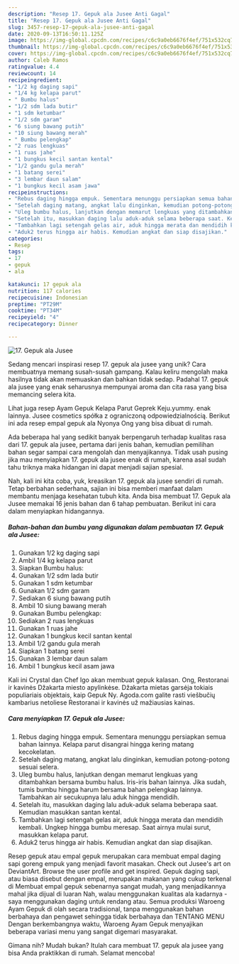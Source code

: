 ```yaml
---
description: "Resep 17. Gepuk ala Jusee Anti Gagal"
title: "Resep 17. Gepuk ala Jusee Anti Gagal"
slug: 3457-resep-17-gepuk-ala-jusee-anti-gagal
date: 2020-09-13T16:50:11.125Z
image: https://img-global.cpcdn.com/recipes/c6c9a0eb6676f4ef/751x532cq70/17-gepuk-ala-jusee-foto-resep-utama.jpg
thumbnail: https://img-global.cpcdn.com/recipes/c6c9a0eb6676f4ef/751x532cq70/17-gepuk-ala-jusee-foto-resep-utama.jpg
cover: https://img-global.cpcdn.com/recipes/c6c9a0eb6676f4ef/751x532cq70/17-gepuk-ala-jusee-foto-resep-utama.jpg
author: Caleb Ramos
ratingvalue: 4.4
reviewcount: 14
recipeingredient:
- "1/2 kg daging sapi"
- "1/4 kg kelapa parut"
- " Bumbu halus"
- "1/2 sdm lada butir"
- "1 sdm ketumbar"
- "1/2 sdm garam"
- "6 siung bawang putih"
- "10 siung bawang merah"
- " Bumbu pelengkap"
- "2 ruas lengkuas"
- "1 ruas jahe"
- "1 bungkus kecil santan kental"
- "1/2 gandu gula merah"
- "1 batang serei"
- "3 lembar daun salam"
- "1 bungkus kecil asam jawa"
recipeinstructions:
- "Rebus daging hingga empuk. Sementara menunggu persiapkan semua bahan lainnya. Kelapa parut disangrai hingga kering matang kecokelatan."
- "Setelah daging matang, angkat lalu dinginkan, kemudian potong-potong sesuai selera."
- "Uleg bumbu halus, lanjutkan dengan memarut lengkuas yang ditambahkan bersama bumbu halus. Iris-iris bahan lainnya. Jika sudah, tumis bumbu hingga harum bersama bahan pelengkap lainnya. Tambahkan air secukupnya lalu aduk hingga mendidih."
- "Setelah itu, masukkan daging lalu aduk-aduk selama beberapa saat. Kemudian masukkan santan kental."
- "Tambahkan lagi setengah gelas air, aduk hingga merata dan mendidih kembali. Ungkep hingga bumbu meresap. Saat airnya mulai surut, masukkan kelapa parut."
- "Aduk2 terus hingga air habis. Kemudian angkat dan siap disajikan."
categories:
- Resep
tags:
- 17
- gepuk
- ala

katakunci: 17 gepuk ala 
nutrition: 117 calories
recipecuisine: Indonesian
preptime: "PT29M"
cooktime: "PT34M"
recipeyield: "4"
recipecategory: Dinner

---
```



![17. Gepuk ala Jusee](https://img-global.cpcdn.com/recipes/c6c9a0eb6676f4ef/751x532cq70/17-gepuk-ala-jusee-foto-resep-utama.jpg)

Sedang mencari inspirasi resep 17. gepuk ala jusee yang unik? Cara membuatnya memang susah-susah gampang. Kalau keliru mengolah maka hasilnya tidak akan memuaskan dan bahkan tidak sedap. Padahal 17. gepuk ala jusee yang enak seharusnya mempunyai aroma dan cita rasa yang bisa memancing selera kita.

Lihat juga resep Ayam Gepuk Kelapa Parut Geprek Keju.yummy. enak lainnya. Jusee cosmetics spółka z ograniczoną odpowiedzialnością. Berikut ini ada resep empal gepuk ala Nyonya Ong yang bisa dibuat di rumah.

Ada beberapa hal yang sedikit banyak berpengaruh terhadap kualitas rasa dari 17. gepuk ala jusee, pertama dari jenis bahan, kemudian pemilihan bahan segar sampai cara mengolah dan menyajikannya. Tidak usah pusing jika mau menyiapkan 17. gepuk ala jusee enak di rumah, karena asal sudah tahu triknya maka hidangan ini dapat menjadi sajian spesial.


Nah, kali ini kita coba, yuk, kreasikan 17. gepuk ala jusee sendiri di rumah. Tetap berbahan sederhana, sajian ini bisa memberi manfaat dalam membantu menjaga kesehatan tubuh kita. Anda bisa membuat 17. Gepuk ala Jusee memakai 16 jenis bahan dan 6 tahap pembuatan. Berikut ini cara dalam menyiapkan hidangannya.

<!--inarticleads1-->

##### Bahan-bahan dan bumbu yang digunakan dalam pembuatan 17. Gepuk ala Jusee:

1. Gunakan 1/2 kg daging sapi
1. Ambil 1/4 kg kelapa parut
1. Siapkan  Bumbu halus:
1. Gunakan 1/2 sdm lada butir
1. Gunakan 1 sdm ketumbar
1. Gunakan 1/2 sdm garam
1. Sediakan 6 siung bawang putih
1. Ambil 10 siung bawang merah
1. Gunakan  Bumbu pelengkap:
1. Sediakan 2 ruas lengkuas
1. Gunakan 1 ruas jahe
1. Gunakan 1 bungkus kecil santan kental
1. Ambil 1/2 gandu gula merah
1. Siapkan 1 batang serei
1. Gunakan 3 lembar daun salam
1. Ambil 1 bungkus kecil asam jawa


Kali ini Crystal dan Chef Igo akan membuat gepuk kalasan. Ong, Restoranai ir kavinės Džakarta miesto apylinkėse. Džakarta mietas garsėja tokiais populiariais objektais, kaip Gepuk Ny. Agoda.com galite rasti viešbučių kambarius netoliese Restoranai ir kavinės už mažiausias kainas. 

<!--inarticleads2-->

##### Cara menyiapkan 17. Gepuk ala Jusee:

1. Rebus daging hingga empuk. Sementara menunggu persiapkan semua bahan lainnya. Kelapa parut disangrai hingga kering matang kecokelatan.
1. Setelah daging matang, angkat lalu dinginkan, kemudian potong-potong sesuai selera.
1. Uleg bumbu halus, lanjutkan dengan memarut lengkuas yang ditambahkan bersama bumbu halus. Iris-iris bahan lainnya. Jika sudah, tumis bumbu hingga harum bersama bahan pelengkap lainnya. Tambahkan air secukupnya lalu aduk hingga mendidih.
1. Setelah itu, masukkan daging lalu aduk-aduk selama beberapa saat. Kemudian masukkan santan kental.
1. Tambahkan lagi setengah gelas air, aduk hingga merata dan mendidih kembali. Ungkep hingga bumbu meresap. Saat airnya mulai surut, masukkan kelapa parut.
1. Aduk2 terus hingga air habis. Kemudian angkat dan siap disajikan.


Resep gepuk atau empal gepuk merupakan cara membuat empal daging sapi goreng empuk yang menjadi favorit masakan. Check out Jusee&#39;s art on DeviantArt. Browse the user profile and get inspired. Gepuk daging sapi, atau biasa disebut dengan empal, merupakan makanan yang cukup terkenal di Membuat empal gepuk sebenarnya sangat mudah, yang menjadikannya mahal jika dijual di luaran Nah, walau menggunakan kualitas ala kadarnya - saya menggunakan daging untuk rendang atau. Semua produksi Waroeng Ayam Gepuk di olah secara tradisional, tanpa menggunakan bahan berbahaya dan pengawet sehingga tidak berbahaya dan TENTANG MENU Dengan berkembangnya waktu, Waroeng Ayam Gepuk menyajikan beberapa variasi menu yang sangat digemari masyarakat. 

Gimana nih? Mudah bukan? Itulah cara membuat 17. gepuk ala jusee yang bisa Anda praktikkan di rumah. Selamat mencoba!
